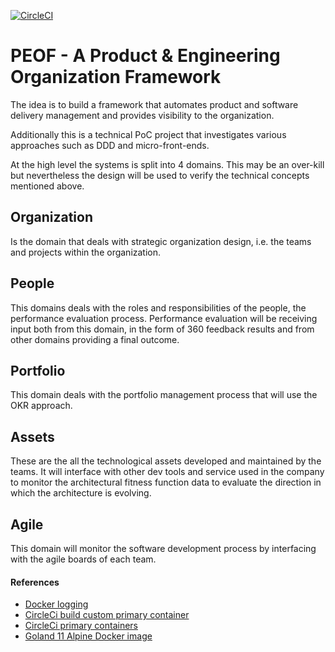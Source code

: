 [![CircleCI](https://circleci.com/gh/paulvitic/peof.svg?style=svg)](https://circleci.com/gh/paulvitic/peof)

# PEOF - A Product & Engineering Organization Framework 

The idea is to build a framework that automates product and software delivery
management and provides visibility to the organization.

Additionally this is a technical PoC project that investigates various
approaches such as DDD and micro-front-ends.

At the high level the systems is split into 4 domains. This may be an 
over-kill but nevertheless the design will be used to verify the technical
concepts mentioned above.

## Organization

Is the domain that deals with strategic organization design, i.e. the teams 
and projects within the organization.

## People

This domains deals with the roles and responsibilities of the people,
the performance evaluation process. Performance evaluation will be receiving
input both from this domain, in the form of 360 feedback results and
from other domains providing a final outcome.

## Portfolio

This domain deals with the portfolio management process that will use the
OKR approach. 

## Assets

These are the all the technological assets developed and maintained by the 
teams. It will interface with other dev tools and service used in the company
to monitor the architectural fitness function data to evaluate the direction
in which the architecture is evolving.

## Agile

This domain will monitor the software development process by interfacing
with the agile boards of each team. 

#### References

* [Docker logging](https://logz.io/blog/docker-logging/)
* [CircleCi build custom primary container](https://circleci.com/docs/2.0/custom-images/)
* [CircleCi primary containers](https://github.com/CircleCI-Public/example-images)
* [Goland 11 Alpine Docker image](https://github.com/docker-library/golang/blob/103d42338bd9c3f661ade41f39dbc88fe9dc83a3/1.11/alpine3.10/Dockerfile)
